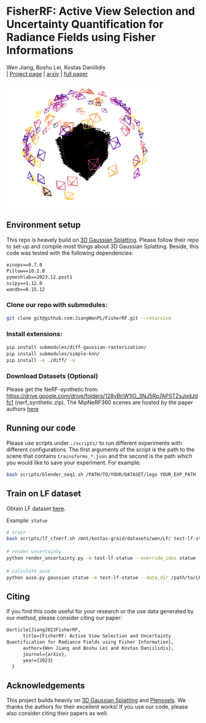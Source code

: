 # FisherRF: Active View Selection and Uncertainty Quantification for Radiance Fields using Fisher Informations
Wen Jiang, Boshu Lei, Kostas Daniilidis<br>
| [Project page](https://jiangwenpl.github.io/FisherRF/) | [arxiv](https://arxiv.org/abs/2311.17874) | [full paper](https://arxiv.org/abs/2311.17874) <br>
<!-- ![Teaser image](assets/teaser-cropped.gif) -->
<img src="assets/teaser-cropped.gif" alt="drawing" width="400"/>

## Environment setup
This repo is heavely build on [3D Gaussian Splatting](https://github.com/graphdeco-inria/gaussian-splatting/tree/main). Please follow their repo to set-up and compile most things about 3D Gaussian Splatting. Beside, this code was tested with the following dependencies:

```
einops==0.7.0
Pillow==10.2.0
pymeshlab==2023.12.post1
scipy==1.12.0
wandb==0.15.12
```

### Clone our repo with submodules:
```bash
git clone git@github.com:JiangWenPL/FisherRF.git --recursive
```

### Install extensions:
```bash
pip install submodules/diff-gaussian-rasterization/
pip install submodules/simple-knn/
pip install -e ./diff/ -v
```

### Download Datasets (Optional)
Please get the NeRF-synthetic from: https://drive.google.com/drive/folders/128yBriW1IG_3NJ5Rp7APSTZsJqdJdfc1 (nerf_synthetic.zip).
The MipNeRF360 scenes are hosted by the paper authors [here](https://jonbarron.info/mipnerf360/)

## Running our code

Please use scripts under `./scripts/` to run different experiments with different configurations. The first arguments of the script is the path to the scene that contains `trainsforms_*.json` and the second is the path which you would like to save your experiment. For example:
```bash
bash scripts/blender_seq1.sh /PATH/TO/YOUR/DATASET/lego YOUR_EXP_PATH
```

## Train on LF dataset

Obtain LF dataset [here](https://).

Example: `statue`

```bash
# train
bash scripts/lf_cfnerf.sh /mnt/kostas-graid/datasets/wen/LF/ test-lf-statue statue

# render uncertainty
python render_uncertainty.py -m test-lf-statue --override_idxs statue

# calculate ause
python ause.py gaussian statue -m test-lf-statue --data_dir /path/to/LF/dataset
```

## Citing
If you find this code useful for your research or the use data generated by our method, please consider citing our paper:
```
@article{Jiang2023FisherRF,
      title={FisherRF: Active View Selection and Uncertainty Quantification for Radiance Fields using Fisher Information},
      author={Wen Jiang and Boshu Lei and Kostas Daniilidis},
      journal={arXiv},
      year={2023}
  }
```

## Acknowledgements
This project builds heavily on [3D Gaussian Splatting](https://github.com/graphdeco-inria/gaussian-splatting/tree/main) and [Plenoxels](https://github.com/sxyu/svox2). 
We thanks the authors for their excellent works!
If you use our code, please also consider citing their papers as well.